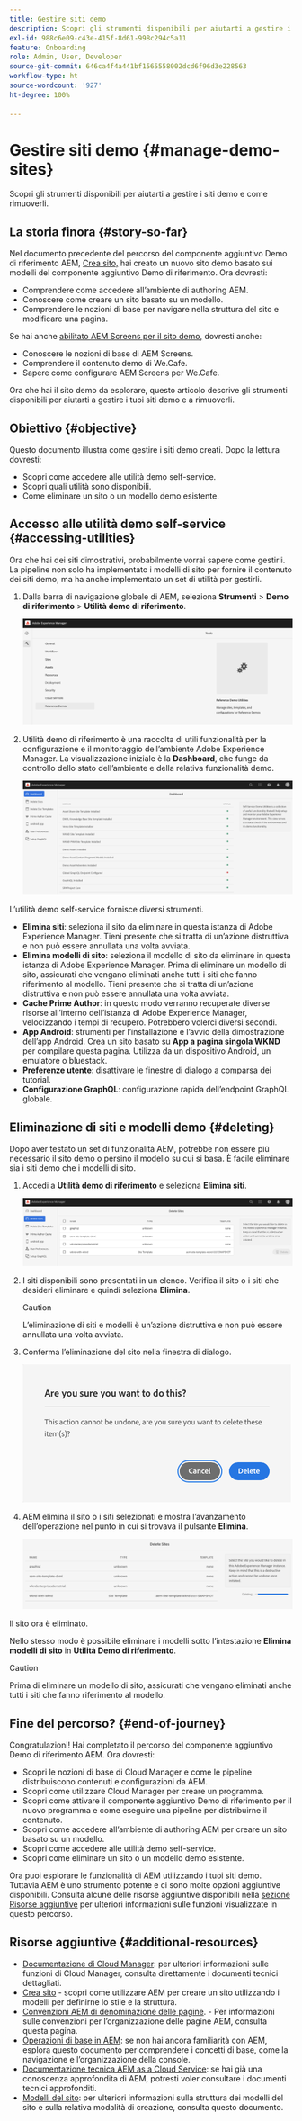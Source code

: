 ```yaml
---
title: Gestire siti demo
description: Scopri gli strumenti disponibili per aiutarti a gestire i siti demo e come rimuoverli.
exl-id: 988c6e09-c43e-415f-8d61-998c294c5a11
feature: Onboarding
role: Admin, User, Developer
source-git-commit: 646ca4f4a441bf1565558002dcd6f96d3e228563
workflow-type: ht
source-wordcount: '927'
ht-degree: 100%

---
```


# Gestire siti demo {#manage-demo-sites}

Scopri gli strumenti disponibili per aiutarti a gestire i siti demo e come rimuoverli.

## La storia finora {#story-so-far}

Nel documento precedente del percorso del componente aggiuntivo Demo di riferimento AEM, [Crea sito,](create-site.md) hai creato un nuovo sito demo basato sui modelli del componente aggiuntivo Demo di riferimento. Ora dovresti:

* Comprendere come accedere all’ambiente di authoring AEM.
* Conoscere come creare un sito basato su un modello.
* Comprendere le nozioni di base per navigare nella struttura del sito e modificare una pagina.

Se hai anche [abilitato AEM Screens per il sito demo,](screens.md) dovresti anche:

* Conoscere le nozioni di base di AEM Screens.
* Comprendere il contenuto demo di We.Cafe.
* Sapere come configurare AEM Screens per We.Cafe.

Ora che hai il sito demo da esplorare, questo articolo descrive gli strumenti disponibili per aiutarti a gestire i tuoi siti demo e a rimuoverli.

## Obiettivo {#objective}

Questo documento illustra come gestire i siti demo creati. Dopo la lettura dovresti:

* Scopri come accedere alle utilità demo self-service.
* Scopri quali utilità sono disponibili.
* Come eliminare un sito o un modello demo esistente.

## Accesso alle utilità demo self-service {#accessing-utilities}

Ora che hai dei siti dimostrativi, probabilmente vorrai sapere come gestirli. La pipeline non solo ha implementato i modelli di sito per fornire il contenuto dei siti demo, ma ha anche implementato un set di utilità per gestirli.

1. Dalla barra di navigazione globale di AEM, seleziona **Strumenti** > **Demo di riferimento** > **Utilità demo di riferimento**.

   ![Utilità demo self-service](assets/demo-utilities.png)

1. Utilità demo di riferimento è una raccolta di utili funzionalità per la configurazione e il monitoraggio dell’ambiente Adobe Experience Manager. La visualizzazione iniziale è la **Dashboard**, che funge da controllo dello stato dell’ambiente e della relativa funzionalità demo.

   ![Dashboard](assets/dashboard.png)

L’utilità demo self-service fornisce diversi strumenti.

* **Elimina siti**: seleziona il sito da eliminare in questa istanza di Adobe Experience Manager. Tieni presente che si tratta di un’azione distruttiva e non può essere annullata una volta avviata.
* **Elimina modelli di sito**: seleziona il modello di sito da eliminare in questa istanza di Adobe Experience Manager. Prima di eliminare un modello di sito, assicurati che vengano eliminati anche tutti i siti che fanno riferimento al modello. Tieni presente che si tratta di un’azione distruttiva e non può essere annullata una volta avviata.
* **Cache Prime Author**: in questo modo verranno recuperate diverse risorse all’interno dell’istanza di Adobe Experience Manager, velocizzando i tempi di recupero. Potrebbero volerci diversi secondi.
* **App Android**: strumenti per l’installazione e l’avvio della dimostrazione dell’app Android. Crea un sito basato su **App a pagina singola WKND** per compilare questa pagina. Utilizza da un dispositivo Android, un emulatore o bluestack.
* **Preferenze utente**: disattivare le finestre di dialogo a comparsa dei tutorial.
* **Configurazione GraphQL**: configurazione rapida dell’endpoint GraphQL globale.

## Eliminazione di siti e modelli demo {#deleting}

Dopo aver testato un set di funzionalità AEM, potrebbe non essere più necessario il sito demo o persino il modello su cui si basa. È facile eliminare sia i siti demo che i modelli di sito.

1. Accedi a **Utilità demo di riferimento** e seleziona **Elimina siti**.

   ![Elimina siti](assets/delete-sites.png)

1. I siti disponibili sono presentati in un elenco. Verifica il sito o i siti che desideri eliminare e quindi seleziona **Elimina**.

   >[!CAUTION]
   >
   >L’eliminazione di siti e modelli è un’azione distruttiva e non può essere annullata una volta avviata.

1. Conferma l’eliminazione del sito nella finestra di dialogo.

   ![Conferma eliminazione sito](assets/confirm-site-delete.png)

1. AEM elimina il sito o i siti selezionati e mostra l’avanzamento dell’operazione nel punto in cui si trovava il pulsante **Elimina**.

   ![Avanzamento eliminazione](assets/delete-progress.png)

Il sito ora è eliminato.

Nello stesso modo è possibile eliminare i modelli sotto l’intestazione **Elimina modelli di sito** in **Utilità Demo di riferimento**.

>[!CAUTION]
>
>Prima di eliminare un modello di sito, assicurati che vengano eliminati anche tutti i siti che fanno riferimento al modello.

## Fine del percorso? {#end-of-journey}

Congratulazioni! Hai completato il percorso del componente aggiuntivo Demo di riferimento AEM. Ora dovresti:

* Scopri le nozioni di base di Cloud Manager e come le pipeline distribuiscono contenuti e configurazioni da AEM.
* Scopri come utilizzare Cloud Manager per creare un programma.
* Scopri come attivare il componente aggiuntivo Demo di riferimento per il nuovo programma e come eseguire una pipeline per distribuirne il contenuto.
* Scopri come accedere all’ambiente di authoring AEM per creare un sito basato su un modello.
* Scopri come accedere alle utilità demo self-service.
* Scopri come eliminare un sito o un modello demo esistente.

Ora puoi esplorare le funzionalità di AEM utilizzando i tuoi siti demo. Tuttavia AEM è uno strumento potente e ci sono molte opzioni aggiuntive disponibili. Consulta alcune delle risorse aggiuntive disponibili nella [sezione Risorse aggiuntive](#additional-resources) per ulteriori informazioni sulle funzioni visualizzate in questo percorso.

## Risorse aggiuntive {#additional-resources}

* [Documentazione di Cloud Manager](https://experienceleague.adobe.com/docs/experience-manager-cloud-service/onboarding/onboarding-concepts/cloud-manager-introduction.html?lang=it): per ulteriori informazioni sulle funzioni di Cloud Manager, consulta direttamente i documenti tecnici dettagliati.
* [Crea sito](/help/sites-cloud/administering/site-creation/create-site.md) - scopri come utilizzare AEM per creare un sito utilizzando i modelli per definirne lo stile e la struttura.
* [Convenzioni AEM di denominazione delle pagine](/help/sites-cloud/authoring/sites-console/organizing-pages.md#page-name-restrictions-and-best-practices). - Per informazioni sulle convenzioni per l’organizzazione delle pagine AEM, consulta questa pagina.
* [Operazioni di base in AEM](/help/sites-cloud/authoring/basic-handling.md): se non hai ancora familiarità con AEM, esplora questo documento per comprendere i concetti di base, come la navigazione e l’organizzazione della console.
* [Documentazione tecnica AEM as a Cloud Service](https://experienceleague.adobe.com/docs/experience-manager-cloud-service.html?lang=it): se hai già una conoscenza approfondita di AEM, potresti voler consultare i documenti tecnici approfonditi.
* [Modelli del sito](/help/sites-cloud/administering/site-creation/site-templates.md): per ulteriori informazioni sulla struttura dei modelli del sito e sulla relativa modalità di creazione, consulta questo documento.
